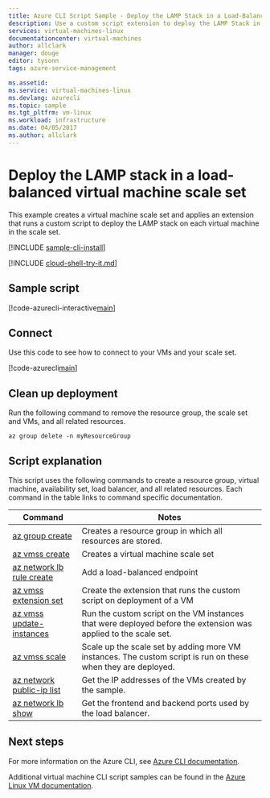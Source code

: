 ```yaml
---
title: Azure CLI Script Sample - Deploy the LAMP Stack in a Load-Balanced Virutal Machin Scale Set | Microsoft Docs
description: Use a custom script extension to deploy the LAMP Stack in a load=balanced virtual machine scale set on Azure.
services: virtual-machines-linux
documentationcenter: virtual-machines
author: allclark
manager: douge
editor: tysonn
tags: azure-service-management

ms.assetid:
ms.service: virtual-machines-linux
ms.devlang: azurecli
ms.topic: sample
ms.tgt_pltfrm: vm-linux
ms.workload: infrastructure
ms.date: 04/05/2017
ms.author: allclark
---
```


# Deploy the LAMP stack in a load-balanced virtual machine scale set

This example creates a virtual machine scale set
and applies an extension that runs a custom script to deploy the LAMP stack
on each virtual machine in the scale set.

[!INCLUDE [sample-cli-install](../../../includes/sample-cli-install.md)]

[!INCLUDE [cloud-shell-try-it.md](../../../includes/cloud-shell-try-it.md)]

## Sample script

[!code-azurecli-interactive[main](../../../cli_scripts/virtual-machine/create-scaleset-php-ansible/build-stack.sh "Create virtual machine scale set with LAMP stack")]

## Connect

Use this code to see how to connect to your VMs and your scale set.

[!code-azurecli[main](../../../cli_scripts/virtual-machine/create-scaleset-php-ansible/how-to-access.sh "Access the virtual machine scale set")]

## Clean up deployment 

Run the following command to remove the resource group, the scale set and VMs, and all related resources.

```azurecli
az group delete -n myResourceGroup
```

## Script explanation

This script uses the following commands to create a resource group, virtual machine, availability set, load balancer, and all related resources. Each command in the table links to command specific documentation.

| Command | Notes |
|---|---|
| [az group create](https://docs.microsoft.com/cli/azure/group#create) | Creates a resource group in which all resources are stored. |
| [az vmss create](https://docs.microsoft.com/cli/azure/vmss#create) | Creates a virtual machine scale set |
| [az network lb rule create](https://docs.microsoft.com/cli/azure/network/lb/rule#create) | Add a load-balanced endpoint |
| [az vmss extension set](https://docs.microsoft.com/cli/azure/vmss/extension#set) | Create the extension that runs the custom script on deployment of a VM |
| [az vmss update-instances](https://docs.microsoft.com/cli/azure/vmss#update-instances) | Run the custom script on the VM instances that were deployed before the extension was applied to the scale set. |
| [az vmss scale](https://docs.microsoft.com/cli/azure/vmss#scale) | Scale up the scale set by adding more VM instances. The custom script is run on these when they are deployed. |
| [az network public-ip list](https://docs.microsoft.com/cli/azure/network/public-ip#list) | Get the IP addresses of the VMs created by the sample. |
| [az network lb show](https://docs.microsoft.com/cli/azure/network/lb#show) | Get the frontend and backend ports used by the load balancer. |

## Next steps

For more information on the Azure CLI, see [Azure CLI documentation](https://docs.microsoft.com/cli/azure/overview).

Additional virtual machine CLI script samples can be found in the [Azure Linux VM documentation](../linux/cli-samples.md?toc=%2fazure%2fvirtual-machines%2flinux%2ftoc.json).
